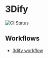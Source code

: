 # 3Dify
![CI Status](https://github.com/vincentken3d/3Dify/workflows/3Dify%20CI/badge.svg?branch=master)


## Workflows

- [3dify workflow](https://app.diagrams.net/#G1MxuSSUgGnH9CzKzNf4AJWA0E4ojQDX-n)